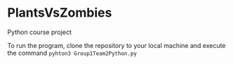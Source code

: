 # PlantsVsZombies
Python course project

To run the program, clone the repository to your local machine and execute the command ```pyhton3 Group1Team2Python.py```
